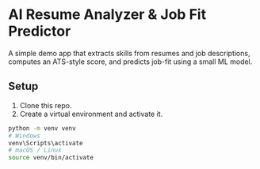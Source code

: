 # AI Resume Analyzer & Job Fit Predictor

A simple demo app that extracts skills from resumes and job descriptions, computes an ATS-style score, and predicts job-fit using a small ML model.

## Setup
1. Clone this repo.
2. Create a virtual environment and activate it.

```bash
python -m venv venv
# Windows
venv\Scripts\activate
# macOS / Linux
source venv/bin/activate